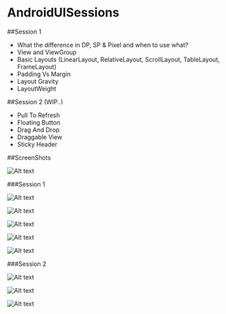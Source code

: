 # AndroidUISessions

##Session 1

- What the difference in DP, SP & Pixel and when to use what?
- View and ViewGroup
- Basic Layouts (LinearLayout, RelativeLayout, ScrollLayout, TableLayout, FrameLayout)
- Padding Vs Margin
- Layout Gravity
- LayoutWeight

##Session 2 (WIP..)

- Pull To Refresh
- Floating Button
- Drag And Drop
- Draggable View
- Sticky Header

##ScreenShots

![Alt text](https://github.com/ajitsing/ScreenShots/blob/master/android_sessions/home_page.png)

###Session 1

![Alt text](https://github.com/ajitsing/ScreenShots/blob/master/android_sessions/session1.png)

![Alt text](https://github.com/ajitsing/ScreenShots/blob/master/android_sessions/basic_layouts.png)

![Alt text](https://github.com/ajitsing/ScreenShots/blob/master/android_sessions/android_gravity_and_layout_gravity.png)

![Alt text](https://github.com/ajitsing/ScreenShots/blob/master/android_sessions/layout_weight.png)

![Alt text](https://github.com/ajitsing/ScreenShots/blob/master/android_sessions/padding_tutorial.png)


###Session 2

![Alt text](https://github.com/ajitsing/ScreenShots/blob/master/android_sessions/session2.png)

![Alt text](https://github.com/ajitsing/ScreenShots/blob/master/android_sessions/pull_to_refresh.png)

![Alt text](https://github.com/ajitsing/ScreenShots/blob/master/android_sessions/sticky_header.png)
